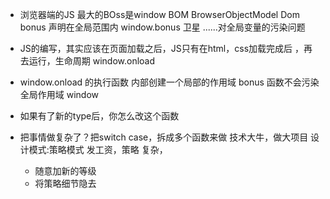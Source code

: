- 浏览器端的JS  最大的BOss是window   BOM
BrowserObjectModel
Dom
   bonus 声明在全局范围内
   window.bonus  卫星
   ......对全局变量的污染问题


- JS的编写，其实应该在页面加载之后，JS只有在html，css加载完成后 ，再去运行，生命周期 window.onload
- window.onload 的执行函数 内部创建一个局部的作用域
  bonus 函数不会污染全局作用域 window
- 如果有了新的type后，你怎么改这个函数
- 把事情做复杂了？把switch case，拆成多个函数来做
   技术大牛，做大项目   设计模式:策略模式
   发工资，策略 复杂，
   - 随意加新的等级
   - 将策略细节隐去